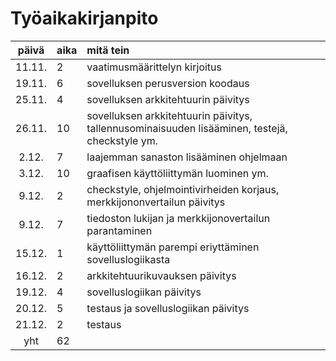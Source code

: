 # Työaikakirjanpito

| päivä | aika | mitä tein |
| :----:|:-----| :-----|
| 11.11.|2     | vaatimusmäärittelyn kirjoitus |
| 19.11.|6     | sovelluksen perusversion koodaus |
| 25.11.|4     | sovelluksen arkkitehtuurin päivitys |
| 26.11.|10    | sovelluksen arkkitehtuurin päivitys, tallennusominaisuuden lisääminen, testejä, checkstyle ym. |
| 2.12. |7     | laajemman sanaston lisääminen ohjelmaan |
| 3.12. |10    | graafisen käyttöliittymän luominen ym. |
| 9.12. |2     | checkstyle, ohjelmointivirheiden korjaus, merkkijononvertailun päivitys |
| 9.12. |7     | tiedoston lukijan ja merkkijonovertailun parantaminen |
| 15.12.|1     | käyttöliittymän parempi eriyttäminen sovelluslogiikasta |
| 16.12.|2     | arkkitehtuurikuvauksen päivitys |
| 19.12.|4     | sovelluslogiikan päivitys |
| 20.12.|5     | testaus ja sovelluslogiikan päivitys |
| 21.12.|2     | testaus |
| yht   |62    |   |